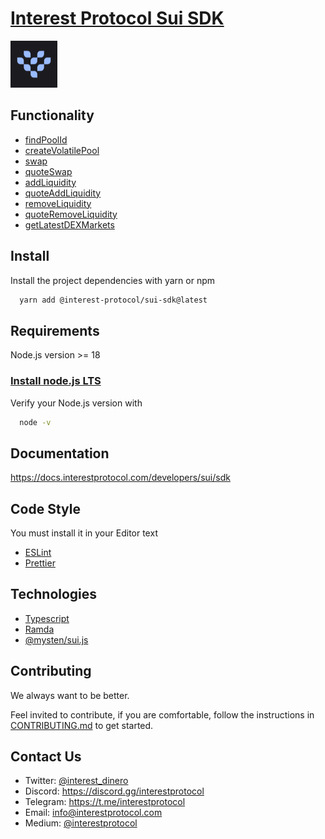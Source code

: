 # [Interest Protocol Sui SDK](https://www.interestprotocol.com/)

 <p> <img width="75px"height="75px" src="./assets/logo.png" /></p>

## Functionality

- [findPoolId](https://docs.interestprotocol.com/developers/sdk#findpoolid)
- [createVolatilePool](https://docs.interestprotocol.com/developers/sdk#createvolatilepool)
- [swap](https://docs.interestprotocol.com/developers/sdk#swap)
- [quoteSwap](https://docs.interestprotocol.com/developers/sdk#quoteswap)
- [addLiquidity](https://docs.interestprotocol.com/developers/sdk#addliquidity)
- [quoteAddLiquidity](https://docs.interestprotocol.com/developers/sdk#quoteaddliquidity)
- [removeLiquidity](https://docs.interestprotocol.com/developers/sdk#removeliquidity)
- [quoteRemoveLiquidity](https://docs.interestprotocol.com/developers/sdk#quoteremoveliquidity)
- [getLatestDEXMarkets](https://docs.interestprotocol.com/developers/sdk#getlatestdexmarkets)

## Install

Install the project dependencies with yarn or npm

```bash
  yarn add @interest-protocol/sui-sdk@latest
```

## Requirements

Node.js version >= 18

### [Install node.js LTS](https://nodejs.org/en)

Verify your Node.js version with 

```bash
  node -v 
```
## Documentation

https://docs.interestprotocol.com/developers/sui/sdk

## Code Style

You must install it in your Editor text

- [ESLint](https://marketplace.visualstudio.com/items?itemName=dbaeumer.vscode-eslint)
- [Prettier](https://marketplace.visualstudio.com/items?itemName=esbenp.prettier-vscode)

## Technologies

- [Typescript](https://typescriptlang.org)
- [Ramda](https://ramdajs.com/)
- [@mysten/sui.js](https://www.npmjs.com/package/@mysten/sui.js)

## Contributing

We always want to be better.

Feel invited to contribute, if you are comfortable, follow the instructions in [CONTRIBUTING.md](./CONTRIBUTING.md) to get started.

## Contact Us

- Twitter: [@interest_dinero](https://twitter.com/interest_dinero)
- Discord: https://discord.gg/interestprotocol
- Telegram: https://t.me/interestprotocol
- Email: [info@interestprotocol.com](mailto:info@interestprotocol.com)
- Medium: [@interestprotocol](https://medium.com/@interestprotocol)